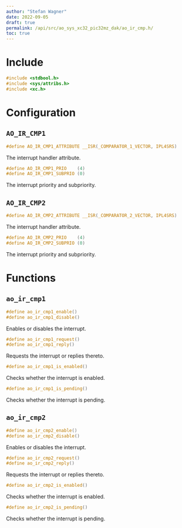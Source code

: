 ```yaml
---
author: "Stefan Wagner"
date: 2022-09-05
draft: true
permalink: /api/src/ao_sys_xc32_pic32mz_dak/ao_ir_cmp.h/
toc: true
---
```


# Include

```c
#include <stdbool.h>
#include <sys/attribs.h>
#include <xc.h>
```

# Configuration

## `AO_IR_CMP1`

```c
#define AO_IR_CMP1_ATTRIBUTE __ISR(_COMPARATOR_1_VECTOR, IPL4SRS)
```

The interrupt handler attribute.

```c
#define AO_IR_CMP1_PRIO    (4)
#define AO_IR_CMP1_SUBPRIO (0)
```

The interrupt priority and subpriority.

## `AO_IR_CMP2`

```c
#define AO_IR_CMP2_ATTRIBUTE __ISR(_COMPARATOR_2_VECTOR, IPL4SRS)
```

The interrupt handler attribute.

```c
#define AO_IR_CMP2_PRIO    (4)
#define AO_IR_CMP2_SUBPRIO (0)
```

The interrupt priority and subpriority.

# Functions

## `ao_ir_cmp1`

```c
#define ao_ir_cmp1_enable()
#define ao_ir_cmp1_disable()
```

Enables or disables the interrupt.

```c
#define ao_ir_cmp1_request()
#define ao_ir_cmp1_reply()
```

Requests the interrupt or replies thereto.

```c
#define ao_ir_cmp1_is_enabled()
```

Checks whether the interrupt is enabled.

```c
#define ao_ir_cmp1_is_pending()
```

Checks whether the interrupt is pending.

## `ao_ir_cmp2`

```c
#define ao_ir_cmp2_enable()
#define ao_ir_cmp2_disable()
```

Enables or disables the interrupt.

```c
#define ao_ir_cmp2_request()
#define ao_ir_cmp2_reply()
```

Requests the interrupt or replies thereto.

```c
#define ao_ir_cmp2_is_enabled()
```

Checks whether the interrupt is enabled.

```c
#define ao_ir_cmp2_is_pending()
```

Checks whether the interrupt is pending.
